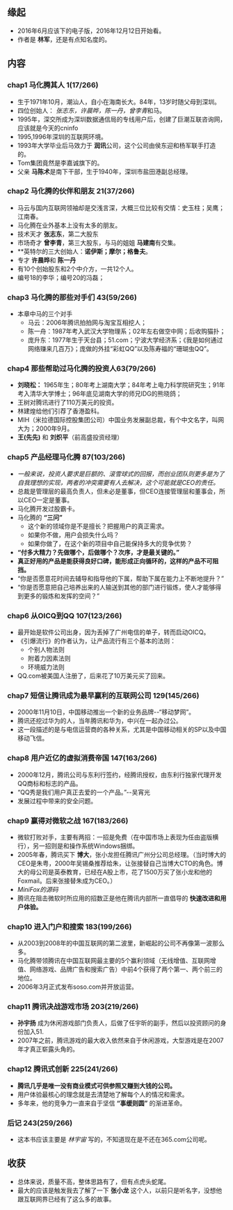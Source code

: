 ##  缘起
+ 2016年6月应该下的电子版，2016年12月12日开始看。
+ 作者是 **林军**，还是有点知名度的。


##  内容
###  chap1 马化腾其人 1(17/266)
+ 生于1971年10月，潮汕人，自小在海南长大。84年，13岁时随父母到深圳。
+ 四位创始人： *张志东，许晨晔，陈一丹，曾李青*和马。
+ 1995年，深交所成为深圳数据通信局的专线用户后，创建了巨潮互联咨询网，应该就是今天的cninfo
+ 1995,1996年深圳的互联网环境。
+ 1993年大学毕业后马效力于 **润讯**公司，这个公司由侯东迎和杨军联手打造的。
+ Tom集团竟然是李嘉诚旗下的。
+ 父亲 **马陈术**是南下干部，生于1940年，深圳市盐田港副总经理。

###  chap2 马化腾的伙伴和朋友 21(37/266)
+ 马云与国内互联网领袖却是交浅言深，大概三位比较有交情：史玉柱；吴鹰；江南春。
+ 马化腾在业外基本上没有太多的朋友。
+ 技术天才 **张志东**，第二大股东
+ 市场奇才 **曾李青**，第三大股东，与马的姐姐 **马建南**有交集。
+ **英特尔的三大创始人：**诺伊斯；摩尔；格鲁夫**。
+ 专才 **许晨晔**和 **陈一丹**
+ 有10个创始股东和2个中介方，一共12个人。
+ 编号18的李华；编号20的冯磊；

###  chap3 马化腾的那些对手们 43(59/266)
+ 本章中马的三个对手
    + 马云：2006年腾讯拍拍网与淘宝互相挖人；
    + 陈一舟：1987年考入武汉大学物理系；02年左右做空中网；后收购猫扑；
    + 庞升东：1977年生于天台县；51.com；宁波大学经济系；《我是如何通过网络赚来几百万》；庞做的外挂“彩虹QQ”以及陈寿福的“珊瑚虫QQ”。 

###  chap4 那些帮助过马化腾的投资人63(79/266)
+ **刘晓松：** 1965年生；80年考上湖南大学；84年考上电力科学院研究生；91年考入清华大学博士；96年底见湖南大学的师兄IDG的熊晓鸽；
+ 王树对腾讯进行了110万美元的投资。
+ 林建煌给他们引荐了香港盈科。
+ MIH（米拉德国际控股集团公司）中国业务发展副总裁，有个中文名字，叫网大为；2000年9月。
+ **王(先先)** 和 **刘炽平**（前高盛投资经理）

###  chap5 产品经理马化腾  87(103/266)
+ *一般来说，投资人要求是巨额的、滚雪球式的回报，而创业团队则更多是为了自我理想的实现，两者的冲突需要有人去解决，这个可能就是CEO的责任。*
+ 总裁是管理层的最高负责人，但未必是董事，但CEO连接管理层和董事会，所以CEO一定是董事。
+ 马化腾开发过股霸卡。
+ 马化腾的 **“三问”**
	+ 这个新的领域你是不是擅长？把握用户的真正需求。
	+ 如果你不做，用户会损失什么吗？
	+ 如果你做了，在这个新的项目中自己能保持多大的竞争优势？
+ **“付多大精力？先做哪个，后做哪个？次序，才是最关键的。”**
+ **真正好用的产品是能获得良好口碑，能形成正向循环的，这样的产品不可阻挡。**
+ “你是否愿意花时间去辅导和指导他的下属，帮助下属在能力上不断地提升？”
+ “你是否愿意把自己培养出来的人输送到其他的部门进行锻炼，使人才能够得到更多的锻炼和发挥的空间？”

###  chap6 从OICQ到QQ 107(123/266)
+ 最开始是软件公司出身，因为丢掉了广州电信的单子，转而启动OICQ。 
+ 《引爆流行》的作者认为，让产品流行有三个基本的法则：
	+ 个别人物法则
	+ 附着力因素法则
	+ 环境威力法则
+ QQ.com被美国人注册了，后来花了10万美元买了回来。

###  chap7 短信让腾讯成为最早赢利的互联网公司 129(145/266)
+ 2000年11月10日，中国移动推出一个新的业务品牌--“移动梦网”。
+ 腾讯还挖过华为的人，当年腾讯和华为，中兴在一起办过公。
+ 这一段描述的是与电信运营商的各种关系，尤其是中国移动相关的SP以及中国移动飞信。

###  chap8 用户近亿的虚拟消费帝国 147(163/266)
+ 2000年12月，腾讯公司与东利行签约，经腾讯授权，由东利行独家代理开发QQ商标和标志的产品。
+ “QQ秀是我们用户真正去爱的一个产品。”--吴宵光
+ 发展过程中带来的安全问题。

###  chap9 赢得对微软之战 167(183/266)
+ 微软打败对手，主要有两招：一招是免费（在中国市场上表现为任由盗版横行），另一招则是和操作系统Windows捆绑。
+ 2005年春，腾讯买下 **博大**，张小龙担任腾讯广州分公司总经理。（当时博大的CEO是朱粤，2000年吴锡桑推荐给朱，让张接替自己当博大CTO的角色。博大的母公司是英泰教育，已经在A股上市，花了1500万买了张小龙和他的Foxmail。后来张接替朱成为CEO。）
+ *MiniFox的源码*
+ 腾讯在阻击微软时所应用的招数正是他在腾讯内部所一直倡导的 **快速改进和用户体验。**

###  chap10 进入门户和搜索 183(199/266)
+ 从2003到2008年的中国互联网的第二波里，新崛起的公司不再像第一波那么多。
+ 马化腾带领腾讯在中国互联网最主要的5个赢利领域（无线增值、互联网增值、网络游戏、品牌广告和搜索广告）中前4个获得了两个第一、两个前三的地位。
+ 2006年3月正式发布soso.com并开放运营。

###  chap11 腾讯决战游戏市场 203(219/266)
+ **孙宇扬** 成为休闲游戏部门负责人，后做了任宇昕的副手，然后以投资顾问的身份加入51.
+ 2007年之前，腾讯游戏的最大收入依然来自于休闲游戏，大型游戏是在2007年才真正崭露头角的。

###  chap12 腾讯式创新 225(241/266)
+ **腾讯几乎是唯一没有商业模式可供参照又赚到大钱的公司。**
+ 用户体验最核心的理念就是去清楚地了解每个人的情况和需求。
+ 多年来，他的竞争力一直来自于坚信 **“事缓则圆”** 的渐进革命。

###  后记  243(259/266)
+ 这本书应该主要是 *林宇宙* 写的，不知道现在是不还在365.com公司呢。

##  收获
+ 总体来说，质量不高，整体思路有了，但有点虎头蛇尾。
+ 最大的应该是触发我去了解了一下 **张小龙** 这个人，以前只是听名字，没想他跟互联网界已经有了这么多的故事。